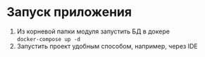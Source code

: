 # Запуск приложения

1. Из корневой папки модуля запустить БД в докере  
   `docker-compose up -d`
2. Запустить проект удобным способом, например, через IDE
